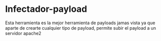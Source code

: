 # Infectador-payload
Esta herramienta es la mejor herramienta de payloads jamas vista ya que aparte de crearte cualquier tipo de payload, permite subir el payload a un servidor apache2
